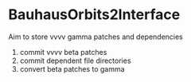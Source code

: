 # BauhausOrbits2Interface
Aim to store vvvv gamma patches and dependencies

1. commit vvvv beta patches
2. commit dependent file directories
3. convert beta patches to gamma
